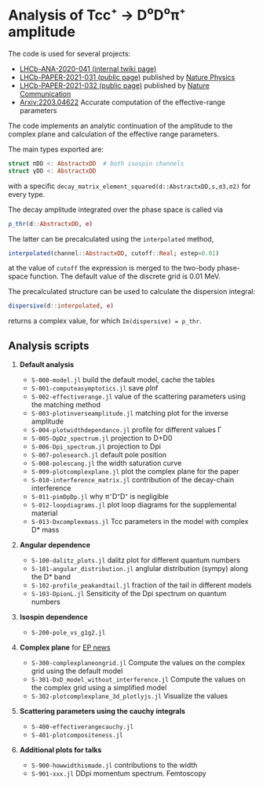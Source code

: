 # Analysis of Tcc⁺ → D⁰D⁰π⁺ amplitude

The code is used for several projects:

- [LHCb-ANA-2020-041 (internal twiki page)](https://twiki.cern.ch/twiki/bin/viewauth/LHCbPhysics/X2DDstar)
- [LHCb-PAPER-2021-031 (public page)](https://lhcbproject.web.cern.ch/Publications/LHCbProjectPublic/LHCb-PAPER-2021-032.html) published by [Nature Physics](https://www.nature.com/articles/s41567-022-01614-y)
- [LHCb-PAPER-2021-032 (public page)](https://lhcbproject.web.cern.ch/Publications/LHCbProjectPublic/LHCb-PAPER-2021-031.html) published by [Nature Communication](https://www.nature.com/articles/s41467-022-30206-w)
- [Arxiv:2203.04622](https://arxiv.org/abs/2203.04622) Accurate computation of the effective-range parameters

The code implements an analytic continuation of the amplitude to the complex plane and calculation of the effective range parameters.

The main types exported are:

```julia
struct πDD <: AbstractxDD  # both isospin channels
struct γDD <: AbstractxDD
```

with a specific `decay_matrix_element_squared(d::AbstractxDD,s,σ3,σ2)` for every type.

The decay amplitude integrated over the phase space is called via

```julia
ρ_thr(d::AbstractxDD, e)
```

The latter can be precalculated using the `interpolated` method,

```julia
interpolated(channel::AbstractxDD, cutoff::Real; estep=0.01)
```

at the value of `cutoff` the expression is merged to the two-body phase-space function. The default value of the discrete grid is 0.01 MeV.

The precalculated structure can be used to calculate the dispersion integral:

```julia
dispersive(d::interpolated, e)
```

returns a complex value, for which `Im(dispersive) = ρ_thr`.

## Analysis scripts

1. **Default analysis**

   - `S-000-model.jl` build the default model, cache the tables
   - `S-001-computeasymptotics.jl` save ρInf
   - `S-002-effectiverange.jl` value of the scattering parameters using the matching method
   - `S-003-plotinverseamplitude.jl` matching plot for the inverse amplitude
   - `S-004-plotwidthdependance.jl` profile for different values Γ
   - `S-005-DpDz_spectrum.jl` projection to D+D0
   - `S-006-Dpi_spectrum.jl` projection to Dpi
   - `S-007-polesearch.jl` default pole position
   - `S-008-polescang.jl` the width saturation curve
   - `S-009-plotcomplexplane.jl` plot the complex plane for the paper
   - `S-010-interference_matrix.jl` contribution of the decay-chain interference
   - `S-011-pimDpDp.jl` why π⁻D⁺D⁺ is negligible
   - `S-012-loopdiagrams.jl` plot loop diagrams for the supplemental material
   - `S-013-Dxcomplexmass.jl` Tcc parameters in the model with complex D* mass

2. **Angular dependence**

   - `S-100-dalitz_plots.jl` dalitz plot for different quantum numbers
   - `S-101-angular_distribution.jl` anglular distribution (sympy) along the D* band
   - `S-102-profile_peakandtail.jl` fraction of the tail in different models
   - `S-103-DpionL.jl` Sensiticity of the Dpi spectrum on quantum numbers

3. **Isospin dependence**

   - `S-200-pole_vs_g1g2.jl`

4. **Complex plane** for [EP news](https://ep-news.web.cern.ch/content/lhcb-discovers-double-charm-tetraquark)

   - `S-300-complexplaneongrid.jl` Compute the values on the complex grid using the default model
   - `S-301-DxD_model_without_interference.jl` Compute the values on the complex grid using a simplified model
   - `S-302-plotcomplexplane_3d_plotlyjs.jl` Visualize the values

5. **Scattering parameters using the cauchy integrals**

   - `S-400-effectiverangecauchy.jl`
   - `S-401-plotcompositeness.jl`

6. **Additional plots for talks**

   - `S-900-howwidthismade.jl` contributions to the width
   - `S-901-xxx.jl` DDpi momentum spectrum. Femtoscopy
